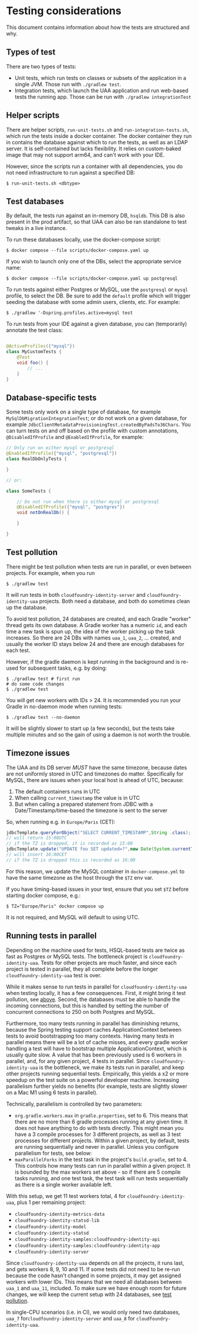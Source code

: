 # Testing considerations

This document contains information about how the tests are structured and why.

## Types of test

There are two types of tests:

- Unit tests, which run tests on classes or subsets of the application in a single JVM. Those run with `./gradlew test`.
- Integration tests, which launch the UAA application and run web-based tests the running app. Those can be run with
  `./gradlew integrationTest`

## Helper scripts

There are helper scripts, `run-unit-tests.sh` and `run-integration-tests.sh`, which run the tests inside a docker
container. The docker container they run in contains the database against which to run the tests, as well as an LDAP
server. It is self-contained but lacks flexibility. It relies on custom-baked image that may not support arm64, and
can't work with your IDE.

However, since the scripts run a container with all dependencies, you do not need infrastructure to run against a
specified DB:

    $ run-unit-tests.sh <dbtype>

## Test databases

By default, the tests run against an in-memory DB, `hsqldb`. This DB is also present in the prod artifact, so that
UAA can also be ran standalone to test tweaks in a live instance.

To run these databases locally, use the docker-compose script:

    $ docker compose --file scripts/docker-compose.yaml up

If you wish to launch only one of the DBs, select the appropriate service name:

    $ docker compose --file scripts/docker-compose.yaml up postgresql

To run tests against either Postgres or MySQL, use the `postgresql` or `mysql` profile, to select the DB. Be sure
to add the `default` profile which will trigger seeding the database with some admin users, clients, etc. For example:

    $ ./gradlew '-Dspring.profiles.active=mysql test

To run tests from your IDE against a given database, you can (temporarily) annotate the test class:

```java

@ActiveProfiles({"mysql"})
class MyCustomTests {
    @Test
    void foo() {
        // ...
    }
}
```

## Database-specific tests

Some tests only work on a single type of database, for example `MySqlDbMigrationIntegrationTest`; or do not work on a
given database, for example `JdbcClientMetadataProvisioningTest.createdByPadsTo36Chars`. You can turn tests on and off
based on the profile with custom annotations, `@DisabledIfProfile` and `@EnabledIfProfile`, for example:

```java
// Only run on either mysql or postgresql
@EnabledIfProfile({"mysql", "postgresql"})
class RealDbOnlyTests {

}

// or:

class SomeTests {

    // Do not run when there is either mysql or postgresql
    @DisabledIfProfile({"mysql", "postgres"})
    void notOnRealDb() {

    }

}
```

## Test pollution

There might be test pollution when tests are run in parallel, or even between projects. For example, when you run

    $ ./gradlew test

It will run tests in both `cloudfoundry-identity-server` and `cloudfoundry-identity-uaa` projects. Both need a database,
and both do sometimes clean up the database.

To avoid test pollution, 24 databases are created, and each Gradle "worker" thread gets its own database. A Gradle
worker has a numeric `id`, and each time a new task is spun up, the idea of the worker picking up the task increases.
So there are 24 DBs with names `uaa_1`, `uaa_2`, ... created, and usually the worker ID stays below 24 and there are
enough databases for each test.

However, if the gradle daemon is kept running in the background and is re-used for subsequent tasks, e.g. by doing:

    $ ./gradlew test # first run
    # do some code changes
    $ ./gradlew test

You will get new workers with IDs > 24. It is recommended you run your Gradle in no-daemon mode when running tests:

    $ ./gradlew test --no-daemon

It will be slightly slower to start up (a few seconds), but the tests take multiple minutes and so the gain of using
a daemon is not worth the trouble.

## Timezone issues

The UAA and its DB server _MUST_ have the same timezone, because dates are not uniformly stored in UTC and timezones
do matter. Specifically for MySQL, there are issues when your local host is ahead of UTC, because:

1. The default containers runs in UTC
2. When calling `current_timestamp` the value is in UTC
3. But when calling a prepared statement from JDBC with a Date/Timestamp/time-based the timezone is sent to the server

So, when running e.g. in `Europe/Paris` (CET):

```java
jdbcTemplate.queryForObject("SELECT CURRENT_TIMESTAMP",String .class);
// will return 15:00UTC
// if the TZ is dropped, it is recorded as 15:00
jdbcTemplate.update("UPDATE foo SET updated=?",new Date(System.currentTimeMillis()));
// will insert 16:00CET
// if the TZ is dropped this is recorded as 16:00
```

For this reason, we update the MySQL container in `docker-compose.yml` to have the same timezone as the host through
the `$TZ` env var.

If you have timing-based issues in your test, ensure that you set `$TZ` before starting docker compose, e.g.:

    $ TZ="Europe/Paris" docker compose up

It is not required, and MySQL will default to using UTC.

## Running tests in parallel

Depending on the machine used for tests, HSQL-based tests are twice as fast as Postgres or MySQL tests. The bottleneck
project is `cloudfoundry-identity-uaa`. Tests for other projects are much faster, and since each project is tested in
parallel, they all complete before the longer `cloudfoundry-identity-uaa` test is over.

While it makes sense to run tests in parallel for `cloudfoundry-identity-uaa` when testing locally, it has a few
consequences. First, it might bring it test pollution, see [above](#test-pollution). Second, the databases must be able
to handle the incoming connections, but this is handled by setting the number of concurrent connections to 250 on both
Postgres and MySQL.

Furthermore, too many tests running in parallel has diminishing returns, because the Spring testing support caches
ApplicationContext between tests to avoid bootstrapping too many contexts. Having many tests in parallel means there
will be a lot of cache misses, and every gradle worker handling a test will have to bootstrap multiple
ApplicationContext, which is usually quite slow. A value that has been previously used is 6 workers in parallel, and,
for any given project, 4 tests in parallel. Since `cloudfoundry-identity-uaa` is the bottleneck, we make its tests run
in parallel, and keep other projects running sequential tests. Empirically, this yields a x2 or more speedup on the test
suite on a powerful developer machine. Increasing parallelism further yields no benefits (for example, tests are
slightly slower on a Mac M1 using 6 tests in parallel).

Technically, parallelism is controlled by two parameters:

- `org.gradle.workers.max` in `gradle.properties`, set to 6. This means that there are no more than 6 gradle processes
  running at any given time. It does not have anything to do with tests directly. This might mean you have a 3 compile
  processes for 3 different projects, as well as 3 test processes for different projects. Within a given project, by
  default, tests are running sequentially and never in parallel. Unless you configure parallelism for tests, see below:
- `maxParallelForks` in the test task in the project's `build.gradle`, set to 4. This controls how many tests can run in
  parallel within a given project. It is bounded by the max workers set above - so if there are 5 compile tasks running,
  and one test task, the test task will run tests sequentially as there is a single worker available left.

With this setup, we get 11 test workers total, 4 for `cloudfoundry-identity-uaa`, plus 1 per remaining project:

- `cloudfoundry-identity-metrics-data`
- `cloudfoundry-identity-statsd-lib`
- `cloudfoundry-identity-model`
- `cloudfoundry-identity-statsd`
- `cloudfoundry-identity-samples:cloudfoundry-identity-api`
- `cloudfoundry-identity-samples:cloudfoundry-identity-app`
- `cloudfoundry-identity-server`

Since `cloudfoundry-identity-uaa` depends on all the projects, it runs last, and gets workers 8, 9, 10 and 11. If some
tests did not need to be re-run because the code hasn't changed in some projects, it may get assigned workers with lower
IDs. This means that we need all databases between `uaa_1` and `uaa_11`, included. To make sure we have enough room for
future changes, we will keep the current setup with 24 databases, see [test pollution](#test-pollution).

In single-CPU scenarios (i.e. in CI), we would only need two databases, `uaa_7` for`cloudfoundry-identity-server` and
`uaa_8` for `cloudfoundry-identity-uaa`.